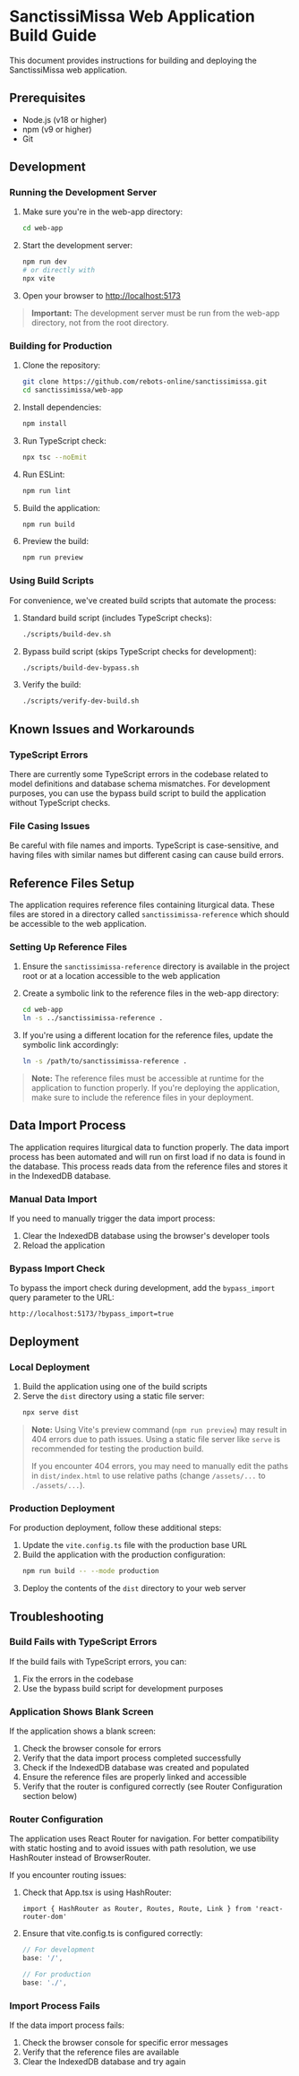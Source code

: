 # SanctissiMissa Web Application Build Guide

This document provides instructions for building and deploying the SanctissiMissa web application.

## Prerequisites

- Node.js (v18 or higher)
- npm (v9 or higher)
- Git

## Development

### Running the Development Server

1. Make sure you're in the web-app directory:
   ```bash
   cd web-app
   ```

2. Start the development server:
   ```bash
   npm run dev
   # or directly with
   npx vite
   ```

3. Open your browser to [http://localhost:5173](http://localhost:5173)

> **Important:** The development server must be run from the web-app directory, not from the root directory.

### Building for Production

1. Clone the repository:
   ```bash
   git clone https://github.com/rebots-online/sanctissimissa.git
   cd sanctissimissa/web-app
   ```

2. Install dependencies:
   ```bash
   npm install
   ```

3. Run TypeScript check:
   ```bash
   npx tsc --noEmit
   ```

4. Run ESLint:
   ```bash
   npm run lint
   ```

5. Build the application:
   ```bash
   npm run build
   ```

6. Preview the build:
   ```bash
   npm run preview
   ```

### Using Build Scripts

For convenience, we've created build scripts that automate the process:

1. Standard build script (includes TypeScript checks):
   ```bash
   ./scripts/build-dev.sh
   ```

2. Bypass build script (skips TypeScript checks for development):
   ```bash
   ./scripts/build-dev-bypass.sh
   ```

3. Verify the build:
   ```bash
   ./scripts/verify-dev-build.sh
   ```

## Known Issues and Workarounds

### TypeScript Errors

There are currently some TypeScript errors in the codebase related to model definitions and database schema mismatches. For development purposes, you can use the bypass build script to build the application without TypeScript checks.

### File Casing Issues

Be careful with file names and imports. TypeScript is case-sensitive, and having files with similar names but different casing can cause build errors.

## Reference Files Setup

The application requires reference files containing liturgical data. These files are stored in a directory called `sanctissimissa-reference` which should be accessible to the web application.

### Setting Up Reference Files

1. Ensure the `sanctissimissa-reference` directory is available in the project root or at a location accessible to the web application

2. Create a symbolic link to the reference files in the web-app directory:
   ```bash
   cd web-app
   ln -s ../sanctissimissa-reference .
   ```

3. If you're using a different location for the reference files, update the symbolic link accordingly:
   ```bash
   ln -s /path/to/sanctissimissa-reference .
   ```

> **Note:** The reference files must be accessible at runtime for the application to function properly. If you're deploying the application, make sure to include the reference files in your deployment.

## Data Import Process

The application requires liturgical data to function properly. The data import process has been automated and will run on first load if no data is found in the database. This process reads data from the reference files and stores it in the IndexedDB database.

### Manual Data Import

If you need to manually trigger the data import process:

1. Clear the IndexedDB database using the browser's developer tools
2. Reload the application

### Bypass Import Check

To bypass the import check during development, add the `bypass_import` query parameter to the URL:

```
http://localhost:5173/?bypass_import=true
```

## Deployment

### Local Deployment

1. Build the application using one of the build scripts
2. Serve the `dist` directory using a static file server:
   ```bash
   npx serve dist
   ```

> **Note:** Using Vite's preview command (`npm run preview`) may result in 404 errors due to path issues. Using a static file server like `serve` is recommended for testing the production build.
>
> If you encounter 404 errors, you may need to manually edit the paths in `dist/index.html` to use relative paths (change `/assets/...` to `./assets/...`).

### Production Deployment

For production deployment, follow these additional steps:

1. Update the `vite.config.ts` file with the production base URL
2. Build the application with the production configuration:
   ```bash
   npm run build -- --mode production
   ```
3. Deploy the contents of the `dist` directory to your web server

## Troubleshooting

### Build Fails with TypeScript Errors

If the build fails with TypeScript errors, you can:

1. Fix the errors in the codebase
2. Use the bypass build script for development purposes

### Application Shows Blank Screen

If the application shows a blank screen:

1. Check the browser console for errors
2. Verify that the data import process completed successfully
3. Check if the IndexedDB database was created and populated
4. Ensure the reference files are properly linked and accessible
5. Verify that the router is configured correctly (see Router Configuration section below)

### Router Configuration

The application uses React Router for navigation. For better compatibility with static hosting and to avoid issues with path resolution, we use HashRouter instead of BrowserRouter.

If you encounter routing issues:

1. Check that App.tsx is using HashRouter:
   ```tsx
   import { HashRouter as Router, Routes, Route, Link } from 'react-router-dom'
   ```

2. Ensure that vite.config.ts is configured correctly:
   ```ts
   // For development
   base: '/',

   // For production
   base: './',
   ```

### Import Process Fails

If the data import process fails:

1. Check the browser console for specific error messages
2. Verify that the reference files are available
3. Clear the IndexedDB database and try again
